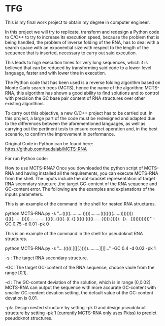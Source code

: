 # TFG
This is my final work project to obtain my degree in computer engineer.


In this project we will try to replicate, transform and redesign a Python code to C/C++ to try to increase its execution speed, because the problem that is being handled, the problem of inverse folding of the RNA, has to deal with a search space with an exponential size with respect to the length of the sequence that is inserted, necessary to carry out said execution. 

This leads to high execution times for very long sequences, which it is believed that can be reduced by transforming said code to a lower-level language, faster and with lower time in execution. 

The Python code that has been used is a reverse folding algorithm based on Monte Carlo search trees (MCTS), hence the name of the algorithm: MCTS-RNA, this algorithm has shown a good ability to find solutions and to control with precision the GC base pair content of RNA structures over other existing algorithms.

To carry out this objective, a new C/C++ project has to be carried out. In this project, a large part of the code must be redesigned and adapted due to the differences between the aforementioned languages, as well as carrying out the pertinent tests to ensure correct operation and, in the best scenario, to confirm the improvement in performance.





Original Code in Python can be found here: https://github.com/tsudalab/MCTS-RNA

For run Python code: 


How to use MCTS-RNA?
Once you downloaded the python script of MCTS-RNA and having installed all the requirements, you can execute MCTS-RNA from the shell. The inputs include the dot-bracket representation of target RNA secondary structure ,the target GC-content of the RNA sequence and GC-content error. The following are the examples and explanations of the inputs parameters.

This is an example of the command in the shell for nested RNA structures.

python MCTS-RNA.py -s "...(((((..........)))))........((((((((......))))))))(((((.......))))).............(((((..(((((..((..((.(((((.(((((.......))))).)))))...))....))))))))))))" -GC 0.75 -d 0.01 -pk 0

This is an example of the command in the shell for pseudoknot RNA structures.

python MCTS-RNA.py -s "....(((((.[[[[.))))).........]]]]..." -GC 0.4 -d 0.02 -pk 1

-s : The target RNA secondary structure.

-GC: The target GC-content of the RNA sequence, choose vaule from the range [0,1].

-d : The GC-content deviation of the solution, which is in range [0,0.02]. MCTS-RNA can output the sequence with more accurate GC-content with smaller GC-content devation setting, the default value of the GC-content devation is 0.01.

-pk: Design nested structure by setting -pk 0 and design pseudoknot structure by setting -pk 1 (currently MCTS-RNA only uses Pkiss) to predict pseudoknot structures.


